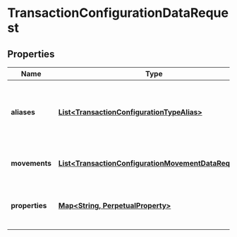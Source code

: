 

# TransactionConfigurationDataRequest


## Properties

| Name | Type | Description | Notes |
|------------ | ------------- | ------------- | -------------|
|**aliases** | [**List&lt;TransactionConfigurationTypeAlias&gt;**](TransactionConfigurationTypeAlias.md) | List of transaction codes that map to this specific transaction model |  |
|**movements** | [**List&lt;TransactionConfigurationMovementDataRequest&gt;**](TransactionConfigurationMovementDataRequest.md) | Movement data for the transaction code |  |
|**properties** | [**Map&lt;String, PerpetualProperty&gt;**](PerpetualProperty.md) | Properties attached to the underlying holding. |  [optional] |



